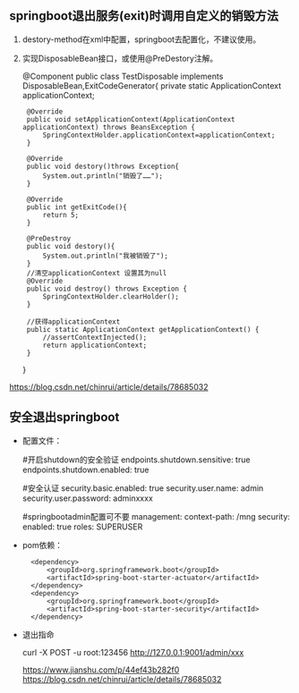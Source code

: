## springboot退出服务(exit)时调用自定义的销毁方法 
1. destory-method在xml中配置，springboot去配置化，不建议使用。 
2. 实现DisposableBean接口，或使用@PreDestory注解。

    @Component
    public class TestDisposable implements DisposableBean,ExitCodeGenerator{
        private static ApplicationContext applicationContext;

        @Override
        public void setApplicationContext(ApplicationContext applicationContext) throws BeansException {
            SpringContextHolder.applicationContext=applicationContext;
        }

        @Override
        public void destory()throws Exception{
            System.out.println("销毁了……");
        }

        @Override
        public int getExitCode(){
            return 5;
        }
        
        @PreDestroy
        public void destory(){
            System.out.println("我被销毁了");
        }
        //清空applicationContext 设置其为null
        @Override
        public void destroy() throws Exception {
            SpringContextHolder.clearHolder();
        }
        
        //获得applicationContext
        public static ApplicationContext getApplicationContext() {
            //assertContextInjected();
            return applicationContext;
        }
    }

https://blog.csdn.net/chinrui/article/details/78685032




## 安全退出springboot
* 配置文件：

    #开启shutdown的安全验证
    endpoints.shutdown.sensitive: true
    endpoints.shutdown.enabled: true

    #安全认证
    security.basic.enabled: true
    security.user.name: admin
    security.user.password: adminxxxx

    #springbootadmin配置可不要
    management:
        context-path: /mng
        security:
            enabled: true
            roles: SUPERUSER 
* pom依赖：

		<dependency>
			<groupId>org.springframework.boot</groupId>
			<artifactId>spring-boot-starter-actuator</artifactId>
		</dependency>
		<dependency>
			<groupId>org.springframework.boot</groupId>
			<artifactId>spring-boot-starter-security</artifactId>
		</dependency>
* 退出指命

    curl -X POST -u root:123456 http://127.0.0.1:9001/admin/xxx

    https://www.jianshu.com/p/44ef43b282f0
    https://blog.csdn.net/chinrui/article/details/78685032
